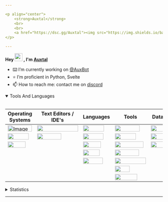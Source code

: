 ```yaml
---

<p align="center">
	<strong>Auxtal</strong>
	<br>
	<br>
	<a href="https://dsc.gg/Auxtal"><img src="https://img.shields.io/badge/Discord-5865F2.svg?logo=Discord&logoColor=white"></a>
</p>

---
```


**Hey <a href="https://dsc.gg/Auxtal"><img src="https://media.giphy.com/media/hvRJCLFzcasrR4ia7z/giphy.gif" width="25" height="25"></a> , I'm <a href="https://github.com/Auxtal">Auxtal</a>**

- ⌨️ I’m currently working on [@AuxBot](https://github.com/auxBot-discord-bot)
- ⭐ I’m proficient in Python, Svelte
- 📫 How to reach me: contact me on [discord](https://discord.com/users/327745755789918208)

<details open>
	<summary>Tools And Languages</summary>
	<br>
	<table>
		<thead>
  			<tr>
    				<th>Operating Systems</th>
    				<th>Text Editors / IDE's</th>
    				<th>Languages</th>
    				<th>Tools</th>
    				<th>Databases</th>
  			</tr>
		</thead>
		<tbody>
  			<tr>
    				<td><img src="https://img.shields.io/badge/Windows-0078D6.svg?logo=Windows&logoColor=white" alt="Image" width="77" height="20"></td>
    				<td><img src="https://img.shields.io/badge/Visual%20Studio%20Code-007ACC.svg?logo=Visual-Studio-Code&logoColor=white" width="131" height="20"></td>
    				<td><img src="https://img.shields.io/badge/Python-3776AB.svg?logo=Python&logoColor=white" width="67" height="20"></td>
    				<td><img src="https://img.shields.io/badge/Portainer-13BEF9.svg?logo=Portainer&logoColor=white" width="79" height="20"></td>
    				<td><img src="https://img.shields.io/badge/PostgreSQL-4169E1.svg?logo=PostgreSQL&logoColor=white" width="91" height="20"></td>
  			</tr>
  			<tr>
    				<td><img src="https://img.shields.io/badge/macOS-000000.svg?logo=macOS&logoColor=white" width="67" height="20"></td>
    				<td><img src="https://img.shields.io/badge/PyCharm-000000.svg?logo=PyCharm&logoColor=white" width="77" height="20"></td>
    				<td><img src="https://img.shields.io/badge/HTML5-E34F26.svg?logo=HTML5&logoColor=white" width="65" height="20"></td>
    				<td><img src="https://img.shields.io/badge/Docker-2496ED.svg?logo=Docker&logoColor=white" width="67" height="20"></td>
    				<td><img src="https://img.shields.io/badge/MongoDB-47A248.svg?logo=MongoDB&logoColor=white" width="81" height="20"></td>
  			</tr>
  			<tr>
    				<td><img src="https://img.shields.io/badge/Linux-FCC624.svg?logo=Linux&logoColor=black" width="57" height="20"></td>
    				<td></td>
    				<td><img src="https://img.shields.io/badge/CSS3-1572B6.svg?logo=CSS3&logoColor=white" width="57" height="20"></td>
    				<td><img src="https://img.shields.io/badge/Kubernetes-326CE5.svg?logo=Kubernetes&logoColor=white" width="91" height="20"></td>
    				<td><img src="https://img.shields.io/badge/redis-%23DD0031.svg?&logo=redis&logoColor=white" width="55" height="20"></td>
  			</tr>
  			<tr>
    				<td></td>
    				<td></td>
    				<td><img src="https://img.shields.io/badge/Sass-CC6699.svg?logo=Sass&logoColor=white" width="53" height="20"></td>
    				<td><img src="https://img.shields.io/badge/GraphQL-E10098.svg?logo=GraphQL&logoColor=white" width="77" height="20"></td>
    				<td></td>
  			</tr>
  			<tr>
    				<td></td>
			 	<td></td>
    				<td><img src="https://img.shields.io/badge/Svelte-FF3E00.svg?logo=Svelte&logoColor=white" width="63" height="20"></td>
    				<td><img src="https://img.shields.io/badge/Tailwind%20CSS-06B6D4.svg?logo=Tailwind-CSS&logoColor=white" width="99" height="20"></td>
    				<td></td>
  			</tr>
  			<tr>
				<td></td>
    				<td></td>
    				<td></td>
    				<td><img src="https://img.shields.io/badge/GIT-E44C30?&logo=git&logoColor=white" width="47" height="20"></td>
    				<td></td>
  			</tr>
			<tr>
    				<td></td>
    				<td></td>
    				<td></td>
    				<td><img src="https://img.shields.io/badge/starship-DD0B78?&logo=starship&logoColor=white" width="71" height="20"></td>
    				<td></td>
  			</tr>
		</tbody>
	</table>
</details>
<details>
	<summary>Statistics</summary>
	<br>

<!--START_SECTION:waka-->
![Code Time](http://img.shields.io/badge/Code%20Time-895%20hrs%2050%20mins-blue)

![Profile Views](http://img.shields.io/badge/Profile%20Views-0-blue)

**🐱 My GitHub Data** 

> 🏆 282 Contributions in the Year 2022
 > 
> 📦 571 Bytes Used in GitHub's Storage 
 > 
> 🚫 Not Opted to Hire
 > 
> 📜 4 Public Repositories 
 > 
> 🔑 1 Private Repository 
 > 
**I'm an Early 🐤** 

```text
🌞 Morning    98 commits     █████░░░░░░░░░░░░░░░░░░░░   21.44% 
🌆 Daytime    168 commits    █████████░░░░░░░░░░░░░░░░   36.76% 
🌃 Evening    175 commits    █████████░░░░░░░░░░░░░░░░   38.29% 
🌙 Night      16 commits     █░░░░░░░░░░░░░░░░░░░░░░░░   3.5%

```
📅 **I'm Most Productive on Tuesday** 

```text
Monday       42 commits     ██░░░░░░░░░░░░░░░░░░░░░░░   9.19% 
Tuesday      109 commits    ██████░░░░░░░░░░░░░░░░░░░   23.85% 
Wednesday    43 commits     ██░░░░░░░░░░░░░░░░░░░░░░░   9.41% 
Thursday     80 commits     ████░░░░░░░░░░░░░░░░░░░░░   17.51% 
Friday       46 commits     ██░░░░░░░░░░░░░░░░░░░░░░░   10.07% 
Saturday     33 commits     █░░░░░░░░░░░░░░░░░░░░░░░░   7.22% 
Sunday       104 commits    █████░░░░░░░░░░░░░░░░░░░░   22.76%

```


📊 **This Week I Spent My Time On** 

```text
💬 Programming Languages: 
Svelte                   1 hr 6 mins         ███████████████████░░░░░░   77.19% 
TypeScript               12 mins             ███░░░░░░░░░░░░░░░░░░░░░░   14.96% 
Python                   2 mins              ░░░░░░░░░░░░░░░░░░░░░░░░░   2.97% 
Docker                   1 min               ░░░░░░░░░░░░░░░░░░░░░░░░░   2.21% 
Other                    0 secs              ░░░░░░░░░░░░░░░░░░░░░░░░░   0.98%

🔥 Editors: 
VS Code                  49 mins             █████████████████████████   100.0%

🐱‍💻 Projects: 
Website                  1 hr 23 mins        ████████████████████████░   96.79% 
AuxBot                   2 mins              ░░░░░░░░░░░░░░░░░░░░░░░░░   2.98% 
Docs                     0 secs              ░░░░░░░░░░░░░░░░░░░░░░░░░   0.24%

💻 Operating System: 
Mac                      49 mins             █████████████████████████   100.0%

```

**I Mostly Code in Python** 

```text
Python                   4 repos             ████████████████████░░░░░   80.0% 
JavaScript               1 repo              █████░░░░░░░░░░░░░░░░░░░░   20.0%

```



<!--END_SECTION:waka-->

</details>

---
